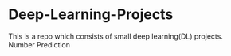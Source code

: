 # Deep-Learning-Projects  

This is a repo which consists of small deep learning(DL) projects.  
Number Prediction
